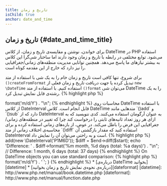 ```yaml
---
title: تاریخ و زمان
isChild: true
anchor: date_and_time
---
```


## تاریخ و زمان {#date_and_time_title}

برای خواندن، نوشتن و مقایسه‌ی تاریخ و زمان، از کلاس DateTime در PHP استفاده می‌شود. توابع مختلفی در رابطه با تاریخ و زمان وجود دارند اما ساختار شی‌گرا این کلاس به بیشتر نیازهای ما پاسخ می‌دهد. همچنین توانایی مدیریت منطقه‌های زمانی/جغرافیایی را نیز دارد که خارج از این مقدمه کوتاه است.

برای شروع، تنها کافی است تاریخ و زمان خام را به یک شی با استفاده از متد `()createFromFormat` تبدیل کرده یا جهت دریافت تاریخ و زمان فعلی از `new \DateTime` استفاده کنیم. با استفاده از متد `()format` می‌توان شی DateTime را به یک رشته‌ی قابل نمایش تبدیل کرد.
{% highlight php %}
<?php
$raw = '22. 11. 1968';
$start = \DateTime::createFromFormat('d. m. Y', $raw);

echo 'Start date: ' . $start->format('m/d/Y') . "\n";
{% endhighlight %}

محاسبات روی DateTime با استفاده از کلاس DateInterval قابل انجام است. کلاس DateTime متدهایی مانند `()add` و `()sub` دارد که از DateInterval به عنوان آرگومان استفاده می‌کنند. کدی ننویسید که به ازای هر روز تعداد ثانیه‌های ثابتی را درخواست کند چرا که تغییر در منطقه‌های زمانی/جغرافیایی این فرض را باطل می‌کند. در عوض، از بازه‌های زمانی استفاده کرده و برای محاسبه‌ی اختلاف زمانی از متد `()diff` استفاده کنید که مقدار بازگشتی آن DateInterval است و به راحتی می‌توان آن را نمایش داد.
{% highlight php %}
<?php
// create a copy of $start and add one month and 6 days
$end = clone $start;
$end->add(new \DateInterval('P1M6D'));

$diff = $end->diff($start);
echo 'Difference: ' . $diff->format('%m month, %d days (total: %a days)') . "\n";
// Difference: 1 month, 6 days (total: 37 days)
{% endhighlight %}

On DateTime objects you can use standard comparison:
{% highlight php %}
<?php
if ($start < $end) {
    echo "Start is before end!\n";
}
{% endhighlight %}

جهت پیمایش بین رخدادهای تکراری از کلاس DatePeriod استفاده کنید که دو شی DateTime را دریافت کرده (start و end) و با استفاده از بازه‌ی زمانی، تمام رخدادهای بین آن‌ها را محاسبه می‌کند. 
{% highlight php %}
<?php
// output all thursdays between $start and $end
$periodInterval = \DateInterval::createFromDateString('first thursday');
$periodIterator = new \DatePeriod($start, $periodInterval, $end, \DatePeriod::EXCLUDE_START_DATE);
foreach ($periodIterator as $date) {
    // output each date in the period
    echo $date->format('m/d/Y') . ' ';
}
{% endhighlight %}

* [درباره‌ی DateTime بخوانید][datetime]
* [درباره‌ی نحوه‌ی نمایش تاریخ و زمان بخوانید][dateformat]

[datetime]: http://www.php.net/manual/book.datetime.php
[dateformat]: http://www.php.net/manual/function.date.php
